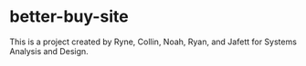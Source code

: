 # better-buy-site

This is a project created by Ryne, Collin, Noah, Ryan, and Jafett for Systems Analysis and Design.
